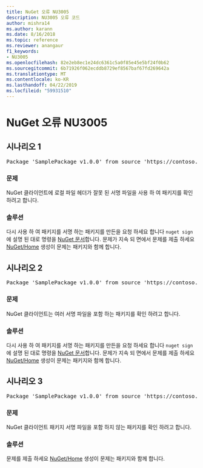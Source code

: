 ```yaml
---
title: NuGet 오류 NU3005
description: NU3005 오류 코드
author: mishra14
ms.author: karann
ms.date: 8/16/2018
ms.topic: reference
ms.reviewer: anangaur
f1_keywords:
- NU3005
ms.openlocfilehash: 82e2eb8ec1e24dc6361c5a0f85e45e5bf24f0b62
ms.sourcegitcommit: 6b71926f062ecddb8729ef8567baf67fd269642a
ms.translationtype: MT
ms.contentlocale: ko-KR
ms.lasthandoff: 04/22/2019
ms.locfileid: "59931510"
---
```

# <a name="nuget-error-nu3005"></a>NuGet 오류 NU3005

## <a name="scenario-1"></a>시나리오 1

<pre>Package 'SamplePackage v1.0.0' from source 'https://contoso.com/index.json': The package contains an invalid package signature file.</pre>

### <a name="issue"></a>문제

NuGet 클라이언트에 로컬 파일 헤더가 잘못 된 서명 파일을 사용 하 여 패키지를 확인 하려고 합니다.


### <a name="solution"></a>솔루션

다시 사용 하 여 패키지를 서명 하는 패키지를 만든을 요청 하세요 합니다 `nuget sign` 에 설명 된 대로 명령을 [NuGet 문서](https://docs.microsoft.com/en-us/nuget/create-packages/sign-a-package)합니다. 문제가 지속 되 면에서 문제를 제출 하세요 [NuGet/Home](https://github.com/NuGet/Home/issues) 생성이 문제는 패키지와 함께 합니다.



## <a name="scenario-2"></a>시나리오 2

<pre>Package 'SamplePackage v1.0.0' from source 'https://contoso.com/index.json': The package contains multiple package signature files.</pre>

### <a name="issue"></a>문제

NuGet 클라이언트는 여러 서명 파일을 포함 하는 패키지를 확인 하려고 합니다.


### <a name="solution"></a>솔루션

다시 사용 하 여 패키지를 서명 하는 패키지를 만든을 요청 하세요 합니다 `nuget sign` 에 설명 된 대로 명령을 [NuGet 문서](https://docs.microsoft.com/en-us/nuget/create-packages/sign-a-package)합니다. 문제가 지속 되 면에서 문제를 제출 하세요 [NuGet/Home](https://github.com/NuGet/Home/issues) 생성이 문제는 패키지와 함께 합니다.



## <a name="scenario-3"></a>시나리오 3

<pre>Package 'SamplePackage v1.0.0' from source 'https://contoso.com/index.json': The package does not contain a valid package signature file.</pre>

### <a name="issue"></a>문제

NuGet 클라이언트 패키지 서명 파일을 포함 하지 않는 패키지를 확인 하려고 합니다.


### <a name="solution"></a>솔루션

문제를 제출 하세요 [NuGet/Home](https://github.com/NuGet/Home/issues) 생성이 문제는 패키지와 함께 합니다.


